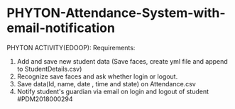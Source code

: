 # PHYTON-Attendance-System-with-email-notification
PHYTON ACTIVITY(EDOOP): 
Requirements: 
1. Add and save new student data (Save faces, create yml file and append to StudentDetails.csv)
2. Recognize save faces and ask whether login or logout.
3. Save data(Id, name, date , time and state) on Attendance.csv
4. Notify student's guardian via email on login and logout of student
#PDM2018000294
